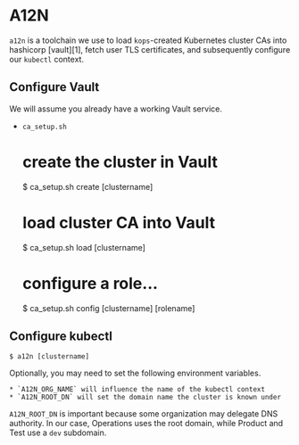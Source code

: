 # A12N

`a12n` is a toolchain we use to load `kops`-created Kubernetes cluster CAs into
hashicorp [vault][1], fetch user TLS certificates, and subsequently configure
our `kubectl` context.

## Configure Vault

We will assume you already have a working Vault service.

* `ca_setup.sh`

    # create the cluster in Vault
    $ ca_setup.sh create [clustername]
    # load cluster CA into Vault
    $ ca_setup.sh load [clustername]
    # configure a role...
    $ ca_setup.sh config [clustername] [rolename]

## Configure kubectl

    $ a12n [clustername]

Optionally, you may need to set the following environment variables.

    * `A12N_ORG_NAME` will influence the name of the kubectl context
    * `A12N_ROOT_DN` will set the domain name the cluster is known under

`A12N_ROOT_DN` is important because some organization may delegate DNS authority.
In our case, Operations uses the root domain, while Product and Test use a `dev`
subdomain.
